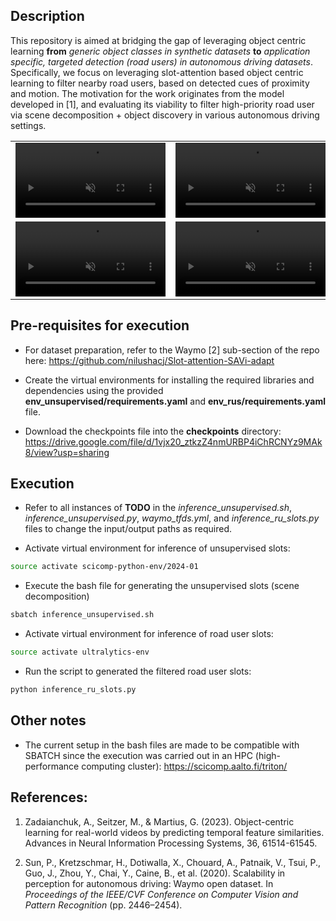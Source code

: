 ## Description

This repository is aimed at bridging the gap of leveraging object centric learning **from** *generic object classes in synthetic datasets* **to** *application specific, targeted detection (road users) in autonomous driving datasets*. Specifically, we focus on leveraging slot-attention based object centric learning to filter nearby road users, based on detected cues of proximity and motion. The motivation for the work originates from the model developed in [1], and evaluating its viability to filter high-priority road user via scene decomposition + object discovery in various autonomous driving settings. 

<table>
  <tr>
    <td>
      <video width="240" muted autoplay loop playsinline preload="metadata">
        <source src="samples/sample_1.mp4" type="video/mp4" />
        Your browser does not support the video tag.
      </video>
    </td>
    <td>
      <video width="240" muted autoplay loop playsinline preload="metadata">
        <source src="samples/sample_2.mp4" type="video/mp4" />
      </video>
    </td>
    <td>
      <video width="240" muted autoplay loop playsinline preload="metadata">
        <source src="samples/sample_3.mp4" type="video/mp4" />
      </video>
    </td>
  </tr>
  <tr>
    <td>
      <video width="240" muted autoplay loop playsinline preload="metadata">
        <source src="samples/sample_4.mp4" type="video/mp4" />
      </video>
    </td>
    <td>
      <video width="240" muted autoplay loop playsinline preload="metadata">
        <source src="samples/sample_5.mp4" type="video/mp4" />
      </video>
    </td>
    <td>
      <video width="240" muted autoplay loop playsinline preload="metadata">
        <source src="samples/sample_6.mp4" type="video/mp4" />
      </video>
    </td>
  </tr>
</table>


## Pre-requisites for execution

- For dataset preparation, refer to the Waymo [2] sub-section of the repo here: https://github.com/nilushacj/Slot-attention-SAVi-adapt

- Create the virtual environments for installing the required libraries and dependencies using the provided **env_unsupervised/requirements.yaml** and **env_rus/requirements.yaml** file. 

- Download the checkpoints file into the **checkpoints** directory: https://drive.google.com/file/d/1vjx20_ztkzZ4nmURBP4iChRCNYz9MAk8/view?usp=sharing 


## Execution

- Refer to all instances of **TODO** in the *inference_unsupervised.sh*, *inference_unsupervised.py*, *waymo_tfds.yml*, and *inference_ru_slots.py* files to change the input/output paths as required.

- Activate virtual environment for inference of unsupervised slots:
```bash
source activate scicomp-python-env/2024-01
``` 

- Execute the bash file for generating the unsupervised slots (scene decomposition)
```bash
sbatch inference_unsupervised.sh
```

- Activate virtual environment for inference of road user slots:
```bash
source activate ultralytics-env
``` 

- Run the script to generated the filtered road user slots:
```bash
python inference_ru_slots.py
```


## Other notes

- The current setup in the bash files are made to be compatible with SBATCH since the execution was carried out in an HPC (high-performance computing cluster): https://scicomp.aalto.fi/triton/


## References:

1. Zadaianchuk, A., Seitzer, M., & Martius, G. (2023). Object-centric learning for real-world videos by predicting temporal feature similarities. Advances in Neural Information Processing Systems, 36, 61514-61545.

2. Sun, P., Kretzschmar, H., Dotiwalla, X., Chouard, A., Patnaik, V., Tsui, P., Guo, J., Zhou, Y., Chai, Y., Caine, B., et al. (2020). Scalability in perception for autonomous driving: Waymo open dataset. In *Proceedings of the IEEE/CVF Conference on Computer Vision and Pattern Recognition* (pp. 2446–2454).